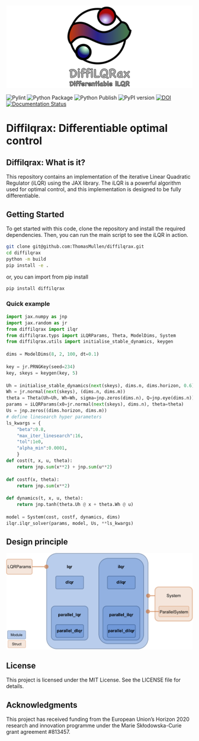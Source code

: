 ![DiffiLQRax logo](./doc/source/_static/images/diffilqrax_logo_banner_dm.png)


![Pylint](https://github.com/ThomasMullen/diffilqrax/actions/workflows/pylint.yml/badge.svg)
![Python Package](https://github.com/ThomasMullen/diffilqrax/actions/workflows/python-package.yml/badge.svg)
![Python Publish](https://github.com/ThomasMullen/diffilqrax/actions/workflows/python-publish.yml/badge.svg)
![PyPI version](https://badge.fury.io/py/diffilqrax.svg?icon=si%3Apython)
[![DOI](https://zenodo.org/badge/699393913.svg)](https://doi.org/10.5281/zenodo.14861291)
[![Documentation Status](https://readthedocs.org/projects/diffilqrax/badge/?version=latest)](https://diffilqrax.readthedocs.io/en/latest/?badge=latest)


# Diffilqrax: Differentiable optimal control

## Diffilqrax: What is it?

This repository contains an implementation of the iterative Linear Quadratic Regulator (iLQR) using the JAX library. The iLQR is a powerful algorithm used for optimal control, and this implementation is designed to be fully differentiable.

## Getting Started

To get started with this code, clone the repository and install the required dependencies. Then, you can run the main script to see the iLQR in action.

```bash
git clone git@github.com:ThomasMullen/diffilqrax.git
cd diffilqrax
python -m build
pip install -e .
```

or, you can import from pip install

```bash
pip install diffilqrax
```

### Quick example

```python
import jax.numpy as jnp
import jax.random as jr
from diffilqrax import ilqr
from diffilqrax.typs import iLQRParams, Theta, ModelDims, System
from diffilqrax.utils import initialise_stable_dynamics, keygen

dims = ModelDims(8, 2, 100, dt=0.1)

key = jr.PRNGKey(seed=234)
key, skeys = keygen(key, 5)

Uh = initialise_stable_dynamics(next(skeys), dims.n, dims.horizon, 0.6)[0]
Wh = jr.normal(next(skeys), (dims.n, dims.m))
theta = Theta(Uh=Uh, Wh=Wh, sigma=jnp.zeros(dims.n), Q=jnp.eye(dims.n))
params = iLQRParams(x0=jr.normal(next(skeys), dims.n), theta=theta)
Us = jnp.zeros((dims.horizon, dims.m))   
# define linesearch hyper parameters
ls_kwargs = {
    "beta":0.8,
    "max_iter_linesearch":16,
    "tol":1e0,
    "alpha_min":0.0001,
    }
def cost(t, x, u, theta):
    return jnp.sum(x**2) + jnp.sum(u**2)

def costf(x, theta):
    return jnp.sum(x**2)

def dynamics(t, x, u, theta):
    return jnp.tanh(theta.Uh @ x + theta.Wh @ u)

model = System(cost, costf, dynamics, dims)
ilqr.ilqr_solver(params, model, Us, **ls_kwargs)
```

## Design principle

![DiffiLQRax Deisgn Principle](./doc/source/_static/images/diffilqrax_design_principle.png)


## License

This project is licensed under the MIT License. See the LICENSE file for details.

## Acknowledgments

This project has received funding from the European Union’s Horizon 2020 research and innovation programme under the Marie Skłodowska-Curie grant agreement #813457.
